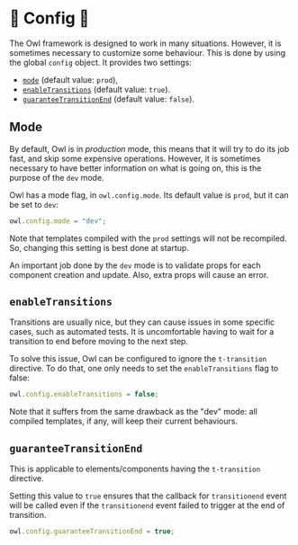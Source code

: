 # 🦉 Config 🦉

The Owl framework is designed to work in many situations. However, it is
sometimes necessary to customize some behaviour. This is done by using the
global `config` object. It provides two settings:

- [`mode`](#mode) (default value: `prod`),
- [`enableTransitions`](#enabletransitions) (default value: `true`).
- [`guaranteeTransitionEnd`](#guaranteetransitionend) (default value: `false`).

## Mode

By default, Owl is in _production_ mode, this means that it will try to do its
job fast, and skip some expensive operations. However, it is sometimes necessary
to have better information on what is going on, this is the purpose
of the `dev` mode.

Owl has a mode flag, in `owl.config.mode`. Its default value is `prod`, but
it can be set to `dev`:

```js
owl.config.mode = "dev";
```

Note that templates compiled with the `prod` settings will not be recompiled.
So, changing this setting is best done at startup.

An important job done by the `dev` mode is to validate props for each component
creation and update. Also, extra props will cause an error.

## `enableTransitions`

Transitions are usually nice, but they can cause issues in some specific cases,
such as automated tests. It is uncomfortable having to wait for a transition
to end before moving to the next step.

To solve this issue, Owl can be configured to ignore the `t-transition` directive.
To do that, one only needs to set the `enableTransitions` flag to false:

```js
owl.config.enableTransitions = false;
```

Note that it suffers from the same drawback as the "dev" mode: all compiled
templates, if any, will keep their current behaviours.

## `guaranteeTransitionEnd`

This is applicable to elements/components having the `t-transition` directive.

Setting this value to `true` ensures that the callback for `transitionend` event
will be called even if the `transitionend` event failed to trigger at the end of
transition.

```js
owl.config.guaranteeTransitionEnd = true;
```
